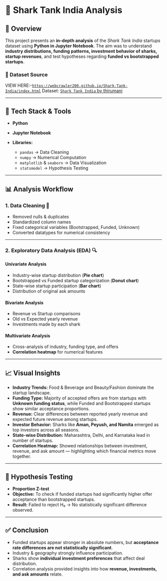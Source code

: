 
# 🦈 Shark Tank India Analysis

## 📌 Overview

This project presents an **in-depth analysis** of the *Shark Tank India* startups dataset using **Python in Jupyter Notebook**.
The aim was to understand **industry distributions, funding patterns, investment behavior of sharks, startup revenues**, and test hypotheses regarding **funded vs bootstrapped startups**.

### 📂 Dataset Source
VIEW HERE:-[`https://webcrawler200.github.io/Shark-Tank-India/index.html`](https://webcrawler200.github.io/Shark-Tank-India/index.html)
Dataset: [`Shark Tank India` by thirumani](https://www.kaggle.com/datasets/thirumani/shark-tank-india)

---

## 🔧 Tech Stack & Tools

* **Python**
* **Jupyter Notebook**
* **Libraries:**

  * `pandas` → Data Cleaning
  * `numpy` → Numerical Computation
  * `matplotlib` & `seaborn` → Data Visualization
  * `statsmodel` → Hypothesis Testing

---

## 📊 Analysis Workflow

### 1. Data Cleaning 🧹

* Removed nulls & duplicates
* Standardized column names
* Fixed categorical variables (Bootstrapped, Funded, Unknown)
* Converted datatypes for numerical consistency

---

### 2. Exploratory Data Analysis (EDA) 🔍

#### **Univariate Analysis**

* Industry-wise startup distribution (**Pie chart**)
* Bootstrapped vs Funded startup categorization (**Donut chart**)
* State-wise startup participation (**Bar chart**)
* Distribution of original ask amounts

#### **Bivariate Analysis**

* Revenue vs Startup comparisons
* Old vs Expected yearly revenue
* Investments made by each shark

#### **Multivariate Analysis**

* Cross-analysis of industry, funding type, and offers
* **Correlation heatmap** for numerical features

---

## 📈 Visual Insights

* **Industry Trends:** Food & Beverage and Beauty/Fashion dominate the startup landscape.
* **Funding Type:** Majority of accepted offers are from startups with **Unknown funding status**, while Funded and Bootstrapped startups show similar acceptance proportions.
* **Revenue:** Clear differences between reported yearly revenue and expected future revenue among startups.
* **Investor Behavior:** Sharks like **Aman, Peyush, and Namita** emerged as top investors across all seasons.
* **State-wise Distribution:** Maharashtra, Delhi, and Karnataka lead in number of startups.
* **Correlation Heatmap:** Showed relationships between investment, revenue, and ask amount — highlighting which financial metrics move together.

---

## 📑 Hypothesis Testing

* **Proportion Z-test**
* **Objective:** To check if funded startups had significantly higher offer acceptance than bootstrapped startups.
* **Result:** Failed to reject H₀ → No statistically significant difference observed.

---

## ✅ Conclusion

* Funded startups appear stronger in absolute numbers, but **acceptance rate differences are not statistically significant**.
* Industry & geography strongly influence participation.
* Sharks show **individual investment preferences** that affect deal distribution.
* Correlation analysis provided insights into how **revenue, investments, and ask amounts** relate.

